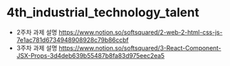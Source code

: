 # 4th_industrial_technology_talent
* 2주차 과제 설명
https://www.notion.so/softsquared/2-web-2-html-css-js-7e1ac781d6734948908928c79b86ccbf
* 3주차 과제 설명
https://www.notion.so/softsquared/3-React-Component-JSX-Props-3d4deb639b55487b8fa83d975eec2ea5
